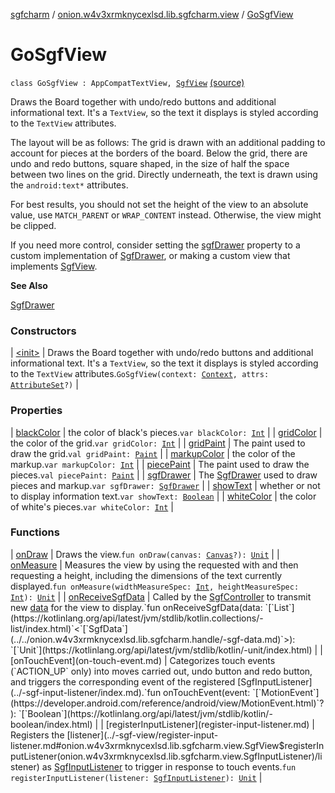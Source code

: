 [sgfcharm](../../index.md) / [onion.w4v3xrmknycexlsd.lib.sgfcharm.view](../index.md) / [GoSgfView](./index.md)

# GoSgfView

`class GoSgfView : AppCompatTextView, `[`SgfView`](../-sgf-view/index.md) [(source)](https://github.com/w4v3/sgfcharm/tree/master/sgfcharm/src/main/java/onion/w4v3xrmknycexlsd/lib/sgfcharm/view/GoSgfView.kt#L67)

Draws the Board together with undo/redo buttons and additional informational text. It's a
`TextView`, so the text it displays is styled according to the `TextView` attributes.

The layout will be as follows: The grid is drawn with an additional padding to account for
pieces at the borders of the board. Below the grid, there are undo and redo buttons, square
shaped, in the size of half the space between two lines on the grid. Directly underneath, the
text is drawn using the `android:text*` attributes.

For best results, you should not set the height of the view to an absolute value, use
`MATCH_PARENT` or `WRAP_CONTENT` instead. Otherwise, the view might be clipped.

If you need more control, consider setting the [sgfDrawer](sgf-drawer.md) property to a custom implementation of
[SgfDrawer](../-sgf-drawer/index.md), or making a custom view that implements [SgfView](../-sgf-view/index.md).

**See Also**

[SgfDrawer](../-sgf-drawer/index.md)

### Constructors

| [&lt;init&gt;](-init-.md) | Draws the Board together with undo/redo buttons and additional informational text. It's a `TextView`, so the text it displays is styled according to the `TextView` attributes.`GoSgfView(context: `[`Context`](https://developer.android.com/reference/android/content/Context.html)`, attrs: `[`AttributeSet`](https://developer.android.com/reference/android/util/AttributeSet.html)`?)` |

### Properties

| [blackColor](black-color.md) | the color of black's pieces.`var blackColor: `[`Int`](https://kotlinlang.org/api/latest/jvm/stdlib/kotlin/-int/index.html) |
| [gridColor](grid-color.md) | the color of the grid.`var gridColor: `[`Int`](https://kotlinlang.org/api/latest/jvm/stdlib/kotlin/-int/index.html) |
| [gridPaint](grid-paint.md) | The paint used to draw the grid.`val gridPaint: `[`Paint`](https://developer.android.com/reference/android/graphics/Paint.html) |
| [markupColor](markup-color.md) | the color of the markup.`var markupColor: `[`Int`](https://kotlinlang.org/api/latest/jvm/stdlib/kotlin/-int/index.html) |
| [piecePaint](piece-paint.md) | The paint used to draw the pieces.`val piecePaint: `[`Paint`](https://developer.android.com/reference/android/graphics/Paint.html) |
| [sgfDrawer](sgf-drawer.md) | The [SgfDrawer](../-sgf-drawer/index.md) used to draw pieces and markup.`var sgfDrawer: `[`SgfDrawer`](../-sgf-drawer/index.md) |
| [showText](show-text.md) | whether or not to display information text.`var showText: `[`Boolean`](https://kotlinlang.org/api/latest/jvm/stdlib/kotlin/-boolean/index.html) |
| [whiteColor](white-color.md) | the color of white's pieces.`var whiteColor: `[`Int`](https://kotlinlang.org/api/latest/jvm/stdlib/kotlin/-int/index.html) |

### Functions

| [onDraw](on-draw.md) | Draws the view.`fun onDraw(canvas: `[`Canvas`](https://developer.android.com/reference/android/graphics/Canvas.html)`?): `[`Unit`](https://kotlinlang.org/api/latest/jvm/stdlib/kotlin/-unit/index.html) |
| [onMeasure](on-measure.md) | Measures the view by using the requested with and then requesting a height, including the dimensions of the text currently displayed.`fun onMeasure(widthMeasureSpec: `[`Int`](https://kotlinlang.org/api/latest/jvm/stdlib/kotlin/-int/index.html)`, heightMeasureSpec: `[`Int`](https://kotlinlang.org/api/latest/jvm/stdlib/kotlin/-int/index.html)`): `[`Unit`](https://kotlinlang.org/api/latest/jvm/stdlib/kotlin/-unit/index.html) |
| [onReceiveSgfData](on-receive-sgf-data.md) | Called by the [SgfController](../../onion.w4v3xrmknycexlsd.lib.sgfcharm/-sgf-controller/index.md) to transmit new [data](../-sgf-view/on-receive-sgf-data.md#onion.w4v3xrmknycexlsd.lib.sgfcharm.view.SgfView$onReceiveSgfData(kotlin.collections.List((onion.w4v3xrmknycexlsd.lib.sgfcharm.handle.SgfData)))/data) for the view to display.`fun onReceiveSgfData(data: `[`List`](https://kotlinlang.org/api/latest/jvm/stdlib/kotlin.collections/-list/index.html)`<`[`SgfData`](../../onion.w4v3xrmknycexlsd.lib.sgfcharm.handle/-sgf-data.md)`>): `[`Unit`](https://kotlinlang.org/api/latest/jvm/stdlib/kotlin/-unit/index.html) |
| [onTouchEvent](on-touch-event.md) | Categorizes touch events (`ACTION_UP` only) into moves carried out, undo button and redo button, and triggers the corresponding event of the registered [SgfInputListener](../-sgf-input-listener/index.md).`fun onTouchEvent(event: `[`MotionEvent`](https://developer.android.com/reference/android/view/MotionEvent.html)`?): `[`Boolean`](https://kotlinlang.org/api/latest/jvm/stdlib/kotlin/-boolean/index.html) |
| [registerInputListener](register-input-listener.md) | Registers the [listener](../-sgf-view/register-input-listener.md#onion.w4v3xrmknycexlsd.lib.sgfcharm.view.SgfView$registerInputListener(onion.w4v3xrmknycexlsd.lib.sgfcharm.view.SgfInputListener)/listener) as [SgfInputListener](../-sgf-input-listener/index.md) to trigger in response to touch events.`fun registerInputListener(listener: `[`SgfInputListener`](../-sgf-input-listener/index.md)`): `[`Unit`](https://kotlinlang.org/api/latest/jvm/stdlib/kotlin/-unit/index.html) |

